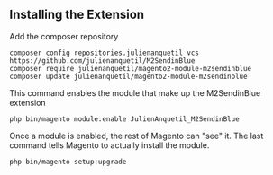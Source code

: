 Installing the Extension
--------------------------------------------------

Add the composer repository

    composer config repositories.julienanquetil vcs https://github.com/julienanquetil/M2SendinBlue
    composer require julienanquetil/magento2-module-m2sendinblue
    composer update julienanquetil/magento2-module-m2sendinblue
    
This command enables the  module that make up the M2SendinBlue extension

    php bin/magento module:enable JulienAnquetil_M2SendinBlue
    
Once a module is enabled, the rest of Magento can "see" it. The last command tells Magento to actually install the module.
   
    php bin/magento setup:upgrade